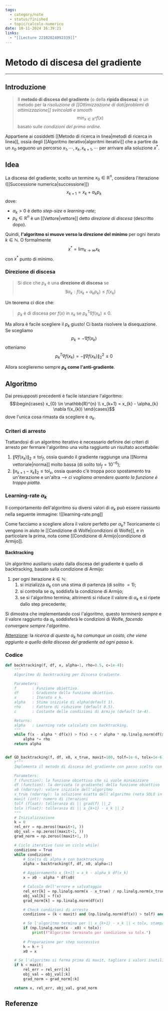 ```yaml
---
tags:
  - category/note
  - status/finished
  - topic/calcolo-numerico
date: 10-11-2024 16:39:21
links:
  - "[[Lecture 22102024092339]]"
---
```

# Metodo di discesa del gradiente
---
## Introduzione
> Il **metodo di discesa del gradiente** (o della **ripida discesa**) è un metodo per la _risoluzione di [[Ottimizzazione di dati|problemi di ottimizzazione]] svincolati e smooth_
> $$\min_{x \in \mathbb{R}^{n}} f(x)$$
> basato sulle _condizioni del primo ordine_.

Appartiene ai cosiddetti [[Metodo di ricerca in linea|metodi di ricerca in linea]], ossia degli [[Algoritmo iterativo|algoritmi iterativi]] che a partire da un $x_{0}$ seguono un percorso $x_{1}, \cdots, x_{k}, x_{k+1}, \cdots$ per arrivare alla soluzione $x^{*}$.

## Idea
La discesa del gradiente, scelto un termine $x_{0} \in \mathbb{R}^{n}$, considera l'iterazione ([[Successione numerica|successione]])
$$x_{k+1} = x_{k} + \alpha_{k}p_{k}$$
dove:
- $\alpha_{k} > 0$ è detto _step-size_ o _learning-rate_;
- $p_{k} \in \mathbb{R}^{n}$ è un [[Vettore|vettore]] detto _direzione di discesa_ (descritto dopo).

Quindi, **l'algoritmo si muove verso la direzione del minimo** per ogni iterato $k \in \mathbb{N}$. O formalmente
$$x^{*} = \lim_{k \to \infty} x_{k}$$
con $x^{*}$ punto di minimo.

### Direzione di discesa
> Si dice che $p_{k}$ è una **direzione di discesa** se
> $$\exists \alpha_{k} : f(x_{k} + \alpha_{k}p_{k}) \leq f(x_{k})$$

Un teorema ci dice che:
> $p_{k}$ è di discesa per $f(x)$ in $x_{k}$ se $p_{k}^{T} \nabla f(x_{k}) \leq 0$.

Ma allora è facile scegliere il $p_{k}$ giusto! Ci basta risolvere la disequazione. Se scegliamo
$$p_{k} = -\nabla f(x_{k})$$
otteniamo
$$p_{k}^{T} \nabla f(x_{k}) = - {\|\nabla f(x_{k})\|_{2}}^{2} \leq 0$$

Allora sceglieremo sempre **$p_{k}$ come l'anti-gradiente**.

## Algoritmo
Dai presupposti precedenti è facile istanziare l'algoritmo:
$$\begin{cases} x_{0} \in \mathbb{R}^{n} \\ x_{k+1} = x_{k} - \alpha_{k} \nabla f(x_{k}) \end{cases}$$
dove l'unica cosa rimasta da scegliere è $\alpha_{k}$.

### Criteri di arresto
Trattandosi di un algoritmo iterativo è necessario definire dei criteri di arresto per fermare l'algoritmo una volta raggiunto un risultato accettabile:
1. $\|\nabla f(x_{k})\|_{2} \leq \text{tol}_{f}$, ossia quando il gradiente raggiunge una [[Norma vettoriale|norma]] molto bassa (di solito $\text{tol}_{f} = 10^{-6}$);
2. $\|x_{k+1} - x_{k}\|_{2} \leq \text{tol}_{x}$, ossia quando c'è troppa poco spostamento tra un'iterazione e un'altra --> _ci vogliamo arrendere quanto la funzione è troppo piatta_.

### Learning-rate $\alpha_{k}$
Il comportamento dell'algoritmo su diversi valori di $\alpha_{k}$ può essere riassunto nella seguente immagine:
![[learning-rate.png]]

Come facciamo a scegliere allora il valore perfetto per $\alpha_{k}$? Teoricamente ci vengono in aiuto le [[Condizione di Wolfe|condizioni di Wolfe]], e in particolare la prima, nota come [[Condizione di Armijo|condizione di Armijo]].

#### Backtracking
Un algoritmo ausiliario usato dalla discesa del gradiente è quello di backtracking, basato sulla condizione di Armijo:
1. per ogni iterazione $k \in \mathbb{N}$:
	1. si inizializza $\alpha_{k}$ con una stima di partenza (di solito $=1$);
	2. si controlla se $\alpha_{k}$ soddisfa la condizione di Armijo;
	3. se sì l'algoritmo termina; altrimenti si riduce il valore di $\alpha_{k}$ e si ripete dallo step precedente;

Si dimostra che implementando così l'algoritmo, questo _terminerà sempre_ e il valore raggiunto da $\alpha_{k}$ soddisferà le condizioni di Wolfe, _facendo convergere sempre l'algoritmo_.

<u>Attenzione</u>: la _ricerca di questo $\alpha_{k}$ ha comunque un costo, che viene aggiunto a quello della discesa del gradiente ad ogni passo $k$_.

### Codice
```Python
def backtracking(f, df, x, alpha=1, rho=0.5, c=1e-4):
    """
    Algoritmo di backtracking per Discesa Gradiente.

    Parameters:
    f       : Funzione obiettivo.
    df      : Gradiente della funzione obiettivo.
    x       : Iterato x_k.
    alpha   : Stima iniziale di alpha(default 1).
    rho     : Fattore di riduzione (default 0.5).
    c       : Costante delle condizioni di Armijo (default 1e-4).

    Returns:
    alpha   : Learning rate calcolato con backtracking.
    """
    while f(x - alpha * df(x)) > f(x) + c * alpha * np.linalg.norm(df(x))**2:
        alpha *= rho
    return alpha


def GD_backtracking(f, df, x0, x_true, maxit=100, tolf=1e-6, tolx=1e-6):
    r"""
    Implementa il metodo di discesa del gradiente con passo scelto con backtracking applicato ad una funzione f(x) della quale si conosce la derivata df(x). 

    Parameters:
    f (function): la funzione obiettivo che si vuole minimizzare
    df (function): la derivata (o gradiente) della funzione obiettivo
    x0 (ndarray): valore iniziale dell'algoritmo
    x_true (ndarray): la soluzione esatta dell'algoritmo (nota SOLO in fase di test)
    maxit (int): numero di iterazioni
    tolf (float): tolleranza di || grad(f) ||_2
    tolx (float): tolleranza di || x_{k+1} - x_k ||_2
    """
    # Inizializzazione
    k = 0
    rel_err = np.zeros((maxit+1, ))
    obj_val = np.zeros((maxit+1, ))
    grad_norm = np.zeros((maxit+1, ))

    # Ciclo iterativo (uso un ciclo while)
    condizione = True
    while condizione:
        # Scelta di alpha_k con backtracking
        alpha = backtracking(f, df, x0, alpha=1)

        # Aggiornamento x_{k+1} = x_k - alpha_k df(x_k)
        x = x0 - alpha * df(x0)

        # Calcolo dell'errore e salvataggio
        rel_err[k] = np.linalg.norm(x - x_true) / np.linalg.norm(x_true)
        obj_val[k] = f(x)
        grad_norm[k] = np.linalg.norm(df(x))

        # Check condizioni di arresto
        condizione = (k < maxit) and (np.linalg.norm(df(x)) > tolf) and (np.linalg.norm(x - x0) > tolx)

        # Se l'algoritmo termina per || x_{k+1} - x_k || < tolx, stampare il warning
        if (np.linalg.norm(x - x0) < tolx):
            print(f"Algoritmo terminato per condizione su tolx.")
            
        # Preparazione per step successivo
        k = k + 1
        x0 = x

    # Se l'algoritmo si ferma prima di maxit, tagliare i valori inutilizzati delle metriche
    if k < maxit:
        rel_err = rel_err[:k]
        obj_val = obj_val[:k]
        grad_norm = grad_norm[:k]

    return x, rel_err, obj_val, grad_norm
```

## Referenze